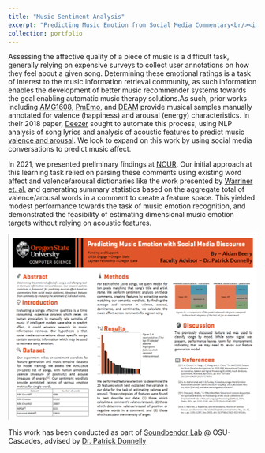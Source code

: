 ```yaml
---
title: "Music Sentiment Analysis"
excerpt: "Predicting Music Emotion from Social Media Commentary<br/><img src='/images/wordcloud.png'>"
collection: portfolio
---
```


Assessing the affective quality of a piece of music is a difficult task, generally relying on expensive surveys to collect user annotations on how they feel about a given song. Determining these emotional ratings is a task of interest to the music information retrieval community, as such information enables the development of better music recommender systems towards the goal enabling automatic music therapy solutions.As such, prior works including [AMG1608](https://ieeexplore.ieee.org/document/7178058), [PmEmo](https://dl.acm.org/doi/10.1145/3206025.3206037), and [DEAM](https://cvml.unige.ch/databases/DEAM/) provide musical samples manually annotated for valence (happiness) and arousal (energy) characteristics. In their 2018 paper, [Deezer](https://arxiv.org/pdf/1809.07276.pdf) sought to automate this process, using NLP analysis of song lyrics and analysis of acoustic features to predict music [valence and arousal](https://www.ncbi.nlm.nih.gov/pmc/articles/PMC2784275/). We look to expand on this work by using social media conversations to predict music affect.

In 2021, we presented preliminary findings at [NCUR](https://www.cur.org/what/events/students/ncur/). Our initial approach at this learning task relied on parsing these comments using existing word affect and valence/arousal dictionaries like the work presented by [Warriner et. al.](https://link.springer.com/article/10.3758/s13428-012-0314-x) and generating summary statistics based on the aggregate total of valence/arousal words in a comment to create a feature space. This yielded modest performance towards the task of music emotion recognition, and demonstrated the feasibility of estimating dimensional music emotion targets without relying on acoustic features.

![NCUR 2021 Poster](/images/beery_poster.png)


This work has been conducted as part of [Soundbendor Lab](https://soundbendor.org/) @ OSU-Cascades, advised by [Dr.
Patrick Donnelly](https://engineering.oregonstate.edu/people/patrick-donnelly)
